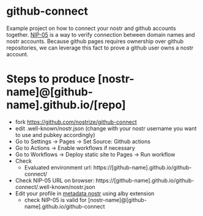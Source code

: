 # github-connect

Example project on how to connect your nostr and github accounts together.
[NIP-05](https://github.com/nostr-protocol/nips/blob/master/05.md) is a way to verify connection between domain names and nostr accounts. Because github pages requires ownership over github repositories, we can leverage this fact to prove a github user owns a nostr account.

# Steps to produce [nostr-name]@[github-name].github.io/[repo]

* fork https://github.com/nostrize/github-connect
* edit .well-known/nostr.json (change with your nostr username you want to use and pubkey accordingly)
* Go to Settings -> Pages -> Set Source: Github actions
* Go to Actions -> Enable workflows if necessary
* Go to Workflows -> Deploy static site to Pages -> Run workflow
* Check 
  * Evaluated environment url: https://[github-name].github.io/github-connect/
* Check NIP-05 URL on browser: https://[github-name].github.io/github-connect/.well-known/nostr.json
* Edit your profile in [metadata nostr](https://metadata.nostr.com/) using alby extension
  * check NIP-05 is valid for [nostr-name]@[github-name].github.io/github-connect
